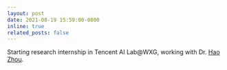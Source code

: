 ```yaml
---
layout: post
date: 2021-08-19 15:59:00-0800
inline: true
related_posts: false
---
```


 Starting research internship in Tencent AI Lab@WXG, working with Dr. <a href="https://scholar.google.com/citations?user=q3WaozcAAAAJ&hl=en">Hao Zhou</a>.
